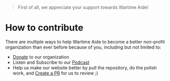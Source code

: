 > First of all, we appreciate your support towards Wartime Aide!

# How to contribute
There are multiple ways to help Wartime Aide to become a better non-profit organization than ever before because of you, including but not limited to:
- [Donate](https://wartimeaide.org) to our organization
- Listen and Subscribe to our [Podcast](https://wartimeaide.org)
- Help us make our website better by pull the repository, do the polish work, and [Create a PR](https://github.com/wartimeaide/website/compare) for us to review ;)
